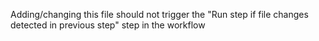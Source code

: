 Adding/changing this file should not trigger the "Run step if file changes detected in previous step" step in the workflow